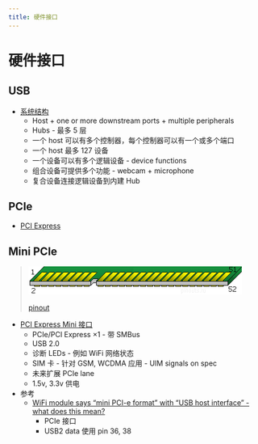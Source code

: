 ```yaml
---
title: 硬件接口
---
```


# 硬件接口

## USB

- [系统结构](https://en.wikipedia.org/wiki/USB#System_design)
  - Host + one or more downstream ports + multiple peripherals
  - Hubs - 最多 5 层
  - 一个 host 可以有多个控制器，每个控制器可以有一个或多个端口
  - 一个 host 最多 127 设备
  - 一个设备可以有多个逻辑设备 - device functions
  - 组合设备可提供多个功能 - webcam + microphone
  - 复合设备连接逻辑设备到内建 Hub

## PCIe

- [PCI Express](https://en.wikipedia.org/wiki/PCI_Express)

## Mini PCIe

> ![](./minipcie-52pin.gif)
>
> [pinout](https://pinoutguide.com/Slots/mini_pcie_pinout.shtml)

- [PCI Express Mini 接口](https://en.wikipedia.org/wiki/PCI_Express#Electrical_interface)
  - PCIe/PCI Express ×1 - 带 SMBus
  - USB 2.0
  - 诊断 LEDs - 例如 WiFi 网络状态
  - SIM 卡 - 针对 GSM, WCDMA 应用 - UIM signals on spec
  - 未来扩展 PCIe lane
  - 1.5v, 3.3v 供电
- 参考
  - [WiFi module says “mini PCI-e format” with “USB host interface” - what does this mean?](https://electronics.stackexchange.com/questions/26961)
    - PCIe 接口
    - USB2 data 使用 pin 36, 38
